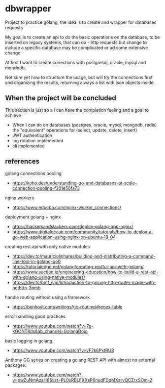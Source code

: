# dbwrapper
Project to practice golang, the idea is to create and wrapper for databases requests

My goal is to create an api to do the basic operations on the database, to be inserted on legacy systems, that can do - http requests but change to include a specific database may be complicated or ad some extensive change.

At first I want to create conections with postgresql, oracle, mysql and mondodb.

Not sure yet how to structure the usage, but will try the connections first and organizing the results, returning always a list with json objects inside.

## When the project will be concluded
This section is just so a I can have the completion feeling and a goal to achieve

- When I can do on databases (postgres, oracle, mysql, mongodb, redis) the "equivalent" operations for (select, update, delete, insert)
- JWT authentication
- log rotation implemented 
- cli implemented

## references

golang connections pooling

- https://koho.dev/understanding-go-and-databases-at-scale-connection-pooling-f301e56fa73


nginx workers

- https://www.educba.com/nginx-worker_connections/


deployment golang + nginx

- https://hackersandslackers.com/deploy-golang-app-nginx/
- https://www.digitalocean.com/community/tutorials/how-to-deploy-a-go-web-application-using-nginx-on-ubuntu-18-04


creating rest api with only native modules

- https://dev.to/mauriciolinhares/building-and-distributing-a-command-line-tool-in-golang-go0
- https://tutorialedge.net/golang/creating-restful-api-with-golang/
- https://www.section.io/engineering-education/how-to-build-a-rest-api-with-golang-using-native-modules/
- https://dev.to/bmf_san/introduction-to-golang-http-router-made-with-nethttp-3nmb

handle routing without using a framework

- https://benhoyt.com/writings/go-routing/#regex-table


error handling good practices

- https://www.youtube.com/watch?v=7g-kGONT8ds&ab_channel=GolangDojo


basic logging in golang:

- https://www.youtube.com/watch?v=yF7k6PxtRU8


Anthony GG series on creating a golang REST API with almost no external packages:

- https://www.youtube.com/watch?v=pwZuNmAzaH8&list=PL0xRBLFXXsP6nudFDqMXzrvQCZrxSOm-2
